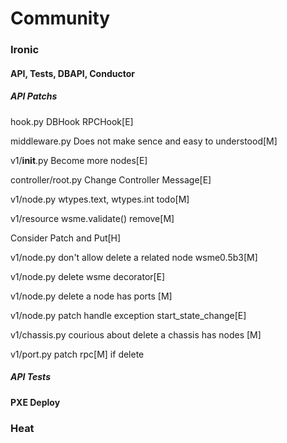 # Community

### Ironic

#### API, Tests, DBAPI, Conductor

##### API Patchs

hook.py DBHook RPCHook[E]

middleware.py Does not make sence and easy to understood[M]

v1/__init__.py Become more nodes[E]

controller/root.py Change Controller Message[E]

v1/node.py wtypes.text, wtypes.int todo[M]

v1/resource wsme.validate() remove[M]

Consider Patch and Put[H]

v1/node.py don't allow delete a related node wsme0.5b3[M]

v1/node.py delete wsme decorator[E]

v1/node.py delete a node has ports [M]

v1/node.py patch handle exception start_state_change[E]

v1/chassis.py courious about delete a chassis has nodes [M]

v1/port.py patch rpc[M] if delete

##### API Tests 

#### PXE Deploy



### Heat


